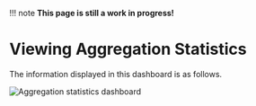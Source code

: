 !!! note
    **This page is still a work in progress!**
    
# Viewing Aggregation Statistics

The information displayed in this dashboard is as follows.

![Aggregation statistics dashboard](../images/streaming-integrator-grafana-dashboard/aggregation_statistics_dashboard.png)
